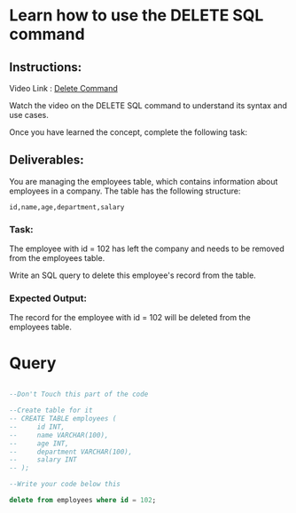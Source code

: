 # Learn how to use the DELETE SQL command

## Instructions:

Video Link : [Delete Command](https://www.loom.com/share/d6d77bc2e73145e39d6c152e7800e36c?sid=8ec3df90-4e88-42b5-85b4-1a0cdc03b58f)

Watch the video on the DELETE SQL command to understand its syntax and use cases.

Once you have learned the concept, complete the following task:

## Deliverables:

You are managing the employees table, which contains information about employees in a company. The table has the following structure:

    id,name,age,department,salary

### Task:

The employee with id = 102 has left the company and needs to be removed from the employees table.

Write an SQL query to delete this employee's record from the table.

### Expected Output:

The record for the employee with id = 102 will be deleted from the employees table.

# Query

```sql

--Don't Touch this part of the code

--Create table for it
-- CREATE TABLE employees (
--     id INT,
--     name VARCHAR(100),
--     age INT,
--     department VARCHAR(100),
--     salary INT
-- );

--Write your code below this

delete from employees where id = 102;
```

